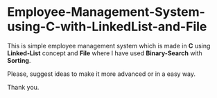 # Employee-Management-System-using-C-with-LinkedList-and-File

This is simple employee management system which is made in **C** using **Linked-List** concept and **File** where I have used **Binary-Search** with **Sorting**.

Please, suggest ideas to make it more advanced or in a easy way.

Thank you.
